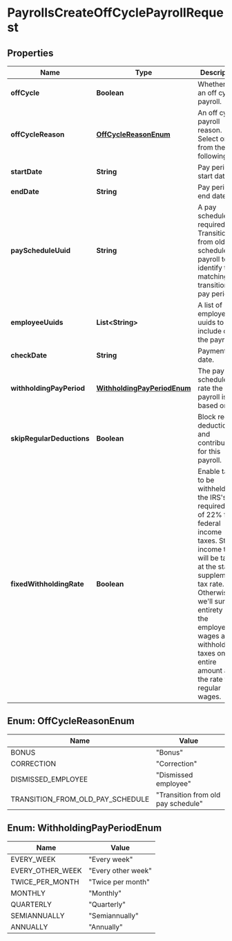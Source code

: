 

# PayrollsCreateOffCyclePayrollRequest


## Properties

| Name | Type | Description | Notes |
|------------ | ------------- | ------------- | -------------|
|**offCycle** | **Boolean** | Whether it is an off cycle payroll. |  |
|**offCycleReason** | [**OffCycleReasonEnum**](#OffCycleReasonEnum) | An off cycle payroll reason. Select one from the following list. |  |
|**startDate** | **String** | Pay period start date. |  |
|**endDate** | **String** | Pay period end date. |  |
|**payScheduleUuid** | **String** | A pay schedule is required for Transition from old pay schedule payroll to identify the matching transition pay period. |  [optional] |
|**employeeUuids** | **List&lt;String&gt;** | A list of employee uuids to include on the payroll. |  [optional] |
|**checkDate** | **String** | Payment date. |  [optional] |
|**withholdingPayPeriod** | [**WithholdingPayPeriodEnum**](#WithholdingPayPeriodEnum) | The payment schedule tax rate the payroll is based on |  [optional] |
|**skipRegularDeductions** | **Boolean** | Block regular deductions and contributions for this payroll. |  [optional] |
|**fixedWithholdingRate** | **Boolean** | Enable taxes to be withheld at the IRS&#39;s required rate of 22% for federal income taxes. State income taxes will be taxed at the state&#39;s supplemental tax rate. Otherwise, we&#39;ll sum the entirety of the employee&#39;s wages and withhold taxes on the entire amount at the rate for regular wages. |  [optional] |



## Enum: OffCycleReasonEnum

| Name | Value |
|---- | -----|
| BONUS | &quot;Bonus&quot; |
| CORRECTION | &quot;Correction&quot; |
| DISMISSED_EMPLOYEE | &quot;Dismissed employee&quot; |
| TRANSITION_FROM_OLD_PAY_SCHEDULE | &quot;Transition from old pay schedule&quot; |



## Enum: WithholdingPayPeriodEnum

| Name | Value |
|---- | -----|
| EVERY_WEEK | &quot;Every week&quot; |
| EVERY_OTHER_WEEK | &quot;Every other week&quot; |
| TWICE_PER_MONTH | &quot;Twice per month&quot; |
| MONTHLY | &quot;Monthly&quot; |
| QUARTERLY | &quot;Quarterly&quot; |
| SEMIANNUALLY | &quot;Semiannually&quot; |
| ANNUALLY | &quot;Annually&quot; |



